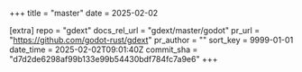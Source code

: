 +++
title = "master"
date = 2025-02-02

[extra]
repo = "gdext"
docs_rel_url = "gdext/master/godot"
pr_url = "https://github.com/godot-rust/gdext"
pr_author = ""
sort_key = 9999-01-01
date_time = 2025-02-02T09:01:40Z
commit_sha = "d7d2de6298af99b133e99b54430bdf784fc7a9e6"
+++


